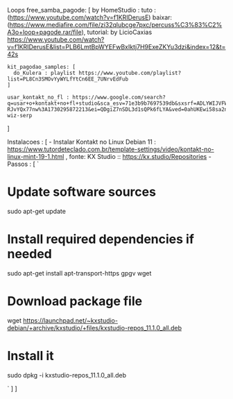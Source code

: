 
Loops
  free_samba_pagode: [
    by HomeStudio : tuto : (https://www.youtube.com/watch?v=f1KRIDerusE)
    baixar: (https://www.mediafire.com/file/zi32qlubcge7pxc/percuss%C3%83%C2%A3o+loop+pagode.rar/file), tutorial: by LicioCaxias https://www.youtube.com/watch?v=f1KRIDerusE&list=PLB6LmtBpWYEFwBxIktj7H9ExeZKYu3dzi&index=12&t=42s

    kit_pagodao_samples: [
      do_Kulera : playlist https://www.youtube.com/playlist?list=PL8Cn3SMOvYyWYLfYtCn6EE_7UNrvEdFub
    ]

    usar_kontakt_no_fl : https://www.google.com/search?q=usar+o+kontakt+no+fl+studio&sca_esv=71e3b9b7697539db&sxsrf=ADLYWIJVFWYtUgC2SgcZfhJ-RJvYQx77nw%3A1730295872213&ei=QDgiZ7nSDL3d1sQPk6fLYA&ved=0ahUKEwi58sa2nraJAxW9rpUCHZPTEgwQ4dUDCBA&uact=5&oq=usar+o+kontakt+no+fl+studio&gs_lp=Egxnd3Mtd2l6LXNlcnAiG3VzYXIgbyBrb250YWt0IG5vIGZsIHN0dWRpbzIIECEYoAEYwwQyCBAhGKABGMMEMggQIRigARjDBEiNOFDkD1jPKnADeAGQAQCYAewBoAHCEqoBBjAuMTEuM7gBA8gBAPgBAZgCDaACixDCAgoQABiwAxjWBBhHwgIIEAAYBxgIGB7CAggQABgFGAcYHsICChAhGKABGMMEGAqYAwCIBgGQBgiSBwUyLjkuMqAHmEM&sclient=gws-wiz-serp
  ]

  Instalacoes : [
    - Instalar Kontakt no Linux Debian 11 : https://www.tutordeteclado.com.br/template-settings/video/kontakt-no-linux-mint-19-1.html , fonte: KX Studio :: https://kx.studio/Repositories
    - Passos : [
  `
  # Update software sources
sudo apt-get update

# Install required dependencies if needed
sudo apt-get install apt-transport-https gpgv wget

# Download package file
wget https://launchpad.net/~kxstudio-debian/+archive/kxstudio/+files/kxstudio-repos_11.1.0_all.deb

# Install it
sudo dpkg -i kxstudio-repos_11.1.0_all.deb

  `
  ]
  ]
